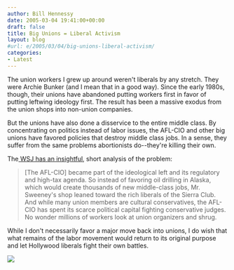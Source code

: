 ```yaml
---
author: Bill Hennessy
date: 2005-03-04 19:41:00+00:00
draft: false
title: Big Unions = Liberal Activism
layout: blog
#url: e/2005/03/04/big-unions-liberal-activism/
categories:
- Latest
---
```


The union workers I grew up around weren't liberals by any stretch. They were Archie Bunker (and I mean that in a good way). Since the early 1980s, though, their unions have abandoned putting workers first in favor of putting leftwing ideology first. The result has been a massive exodus from the union shops into non-union companies.




But the unions have also done a disservice to the entire middle class. By concentrating on politics instead of labor issues, the AFL-CIO and other big unions have favored policies that destroy middle class jobs. In a sense, they suffer from the same problems abortionists do--they're killing their own.




The[ WSJ has an insightful](https://online.wsj.com/article/1,,SB110989783333870237,00.html?mod=TOPIC), short analysis of the problem:




> 

> 
> [The AFL-CIO] became part of the ideological left and its regulatory and high-tax agenda. So instead of favoring oil drilling in Alaska, which would create thousands of new middle-class jobs, Mr. Sweeney's shop leaned toward the rich liberals of the Sierra Club. And while many union members are cultural conservatives, the AFL-CIO has spent its scarce political capital fighting conservative judges. No wonder millions of workers look at union organizers and shrug.
> 
> 




While I don't necessarily favor a major move back into unions, I do wish that what remains of the labor movement would return to its original purpose and let Hollywood liberals fight their own battles.

![](https://blog.billhennessy.com/aggbug.aspx?PostID=1297)

